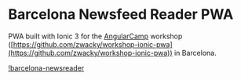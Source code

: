 # Barcelona Newsfeed Reader PWA

PWA built with Ionic 3 for the [AngularCamp](https://angularcamp.org/) workshop ([https://github.com/zwacky/workshop-ionic-pwa](https://github.com/zwacky/workshop-ionic-pwa)) in Barcelona.

[!barcelona-newsreader](http://i.imgur.com/4Crh0Nd.png)
